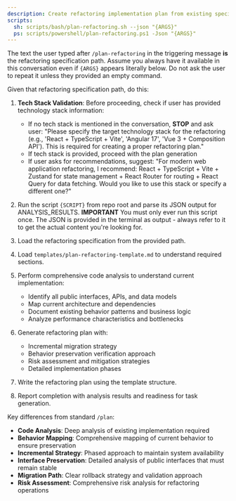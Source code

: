 ```yaml
---
description: Create refactoring implementation plan from existing specification and code analysis.
scripts:
  sh: scripts/bash/plan-refactoring.sh --json "{ARGS}"
  ps: scripts/powershell/plan-refactoring.ps1 -Json "{ARGS}"
---
```


The text the user typed after `/plan-refactoring` in the triggering message **is** the refactoring specification path. Assume you always have it available in this conversation even if `{ARGS}` appears literally below. Do not ask the user to repeat it unless they provided an empty command.

Given that refactoring specification path, do this:

1. **Tech Stack Validation**: Before proceeding, check if user has provided technology stack information:
   - If no tech stack is mentioned in the conversation, **STOP** and ask user: "Please specify the target technology stack for the refactoring (e.g., 'React + TypeScript + Vite', 'Angular 17', 'Vue 3 + Composition API'). This is required for creating a proper refactoring plan."
   - If tech stack is provided, proceed with the plan generation
   - If user asks for recommendations, suggest: "For modern web application refactoring, I recommend: React + TypeScript + Vite + Zustand for state management + React Router for routing + React Query for data fetching. Would you like to use this stack or specify a different one?"

2. Run the script `{SCRIPT}` from repo root and parse its JSON output for ANALYSIS_RESULTS.
   **IMPORTANT** You must only ever run this script once. The JSON is provided in the terminal as output - always refer to it to get the actual content you're looking for.
3. Load the refactoring specification from the provided path.
4. Load `templates/plan-refactoring-template.md` to understand required sections.
5. Perform comprehensive code analysis to understand current implementation:
   - Identify all public interfaces, APIs, and data models
   - Map current architecture and dependencies
   - Document existing behavior patterns and business logic
   - Analyze performance characteristics and bottlenecks
6. Generate refactoring plan with:
   - Incremental migration strategy
   - Behavior preservation verification approach
   - Risk assessment and mitigation strategies
   - Detailed implementation phases
7. Write the refactoring plan using the template structure.
8. Report completion with analysis results and readiness for task generation.

Key differences from standard `/plan`:
- **Code Analysis**: Deep analysis of existing implementation required
- **Behavior Mapping**: Comprehensive mapping of current behavior to ensure preservation
- **Incremental Strategy**: Phased approach to maintain system availability
- **Interface Preservation**: Detailed analysis of public interfaces that must remain stable
- **Migration Path**: Clear rollback strategy and validation approach
- **Risk Assessment**: Comprehensive risk analysis for refactoring operations